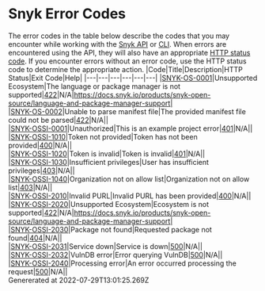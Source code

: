 # Snyk Error Codes
  The error codes in the table below describe the codes that you may encounter while working with the [Snyk API](../snyk-api-info/README.md) or [CLI](../snyk-cli/README.md). When errors are encountered using the API, they will also have an appropriate [HTTP status code](https://en.wikipedia.org/wiki/List_of_HTTP_status_codes). If you encounter errors without an error code, use the HTTP status code to determine the appropriate action.
  |Code|Title|Description|HTTP Status|Exit Code|Help|
  |---|---|---|---|---|---|
|[SNYK-OS-0001](#snyk-os-0001)|Unsupported Ecosystem|The language or package manager is not supported|[422](https://developer.mozilla.org/en-US/docs/Web/HTTP/Status/422)|N/A|https://docs.snyk.io/products/snyk-open-source/language-and-package-manager-support|    
|[SNYK-OS-0002](#snyk-os-0002)|Unable to parse manifest file|The provided manifest file could not be parsed|[422](https://developer.mozilla.org/en-US/docs/Web/HTTP/Status/422)|N/A||    
|[SNYK-OSSI-0001](#snyk-ossi-0001)|Unauthorized|This is an example project error|[401](https://developer.mozilla.org/en-US/docs/Web/HTTP/Status/401)|N/A||    
|[SNYK-OSSI-1010](#snyk-ossi-1010)|Token not provided|Token has not been provided|[400](https://developer.mozilla.org/en-US/docs/Web/HTTP/Status/400)|N/A||    
|[SNYK-OSSI-1020](#snyk-ossi-1020)|Token is invalid|Token is invalid|[401](https://developer.mozilla.org/en-US/docs/Web/HTTP/Status/401)|N/A||    
|[SNYK-OSSI-1030](#snyk-ossi-1030)|Insufficient privileges|User has insufficient privileges|[403](https://developer.mozilla.org/en-US/docs/Web/HTTP/Status/403)|N/A||    
|[SNYK-OSSI-1040](#snyk-ossi-1040)|Organization not on allow list|Organization not on allow list|[403](https://developer.mozilla.org/en-US/docs/Web/HTTP/Status/403)|N/A||    
|[SNYK-OSSI-2010](#snyk-ossi-2010)|Invalid PURL|Invalid PURL has been provided|[400](https://developer.mozilla.org/en-US/docs/Web/HTTP/Status/400)|N/A||    
|[SNYK-OSSI-2020](#snyk-ossi-2020)|Unsupported Ecosystem|Ecosystem is not supported|[422](https://developer.mozilla.org/en-US/docs/Web/HTTP/Status/422)|N/A|https://docs.snyk.io/products/snyk-open-source/language-and-package-manager-support|    
|[SNYK-OSSI-2030](#snyk-ossi-2030)|Package not found|Requested package not found|[404](https://developer.mozilla.org/en-US/docs/Web/HTTP/Status/404)|N/A||    
|[SNYK-OSSI-2031](#snyk-ossi-2031)|Service down|Service is down|[500](https://developer.mozilla.org/en-US/docs/Web/HTTP/Status/500)|N/A||    
|[SNYK-OSSI-2032](#snyk-ossi-2032)|VulnDB error|Error querying VulnDB|[500](https://developer.mozilla.org/en-US/docs/Web/HTTP/Status/500)|N/A||    
|[SNYK-OSSI-2040](#snyk-ossi-2040)|Processing error|An error occurred processing the request|[500](https://developer.mozilla.org/en-US/docs/Web/HTTP/Status/500)|N/A||    
Genererated at 2022-07-29T13:01:25.269Z